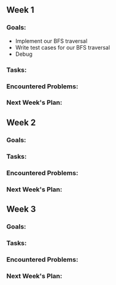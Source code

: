 ## Week 1

### Goals:

* Implement our BFS traversal
* Write test cases for our BFS traversal
* Debug

### Tasks:

### Encountered Problems:

### Next Week's Plan:

## Week 2

### Goals:

### Tasks:

### Encountered Problems:

### Next Week's Plan:

## Week 3

### Goals:

### Tasks:

### Encountered Problems:

### Next Week's Plan:



